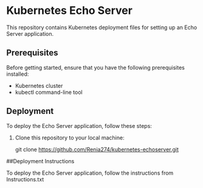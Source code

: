 # Kubernetes Echo Server

This repository contains Kubernetes deployment files for setting up an Echo Server application.

## Prerequisites

Before getting started, ensure that you have the following prerequisites installed:

- Kubernetes cluster
- kubectl command-line tool

## Deployment

To deploy the Echo Server application, follow these steps:

1. Clone this repository to your local machine:

   git clone https://github.com/Renia274/kubernetes-echoserver.git
   
##Deployment Instructions

To deploy the Echo Server application, follow the instructions from Instructions.txt

